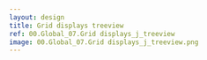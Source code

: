```yaml
---
layout: design
title: Grid displays treeview
ref: 00.Global_07.Grid displays_j_treeview
image: 00.Global_07.Grid displays_j_treeview.png
---
```

